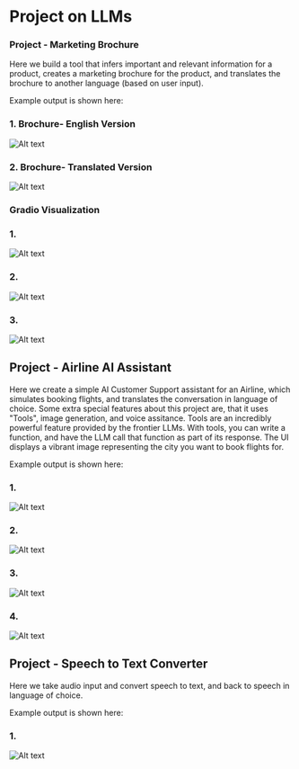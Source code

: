 # Project on LLMs

### Project - Marketing Brochure

Here we build a tool that infers important and relevant information for a product, creates a marketing brochure for the product, and translates the brochure to another language (based on user input).

Example output is shown here:

### 1. Brochure- English Version
![Alt text](gallery/BrochureEng.png)

### 2. Brochure- Translated Version
![Alt text](gallery/brochureGerman.png)

### Gradio Visualization
 ### 1.
 ![Alt text](gallery/brochure1.png)

### 2.
 ![Alt text](gallery/brochure2.png)

 ### 3.
 ![Alt text](gallery/brochure3.png)


## Project - Airline AI Assistant

Here we create a simple AI Customer Support assistant for an Airline, which simulates booking flights, and translates the conversation in language of choice. Some extra special features about this project are, that it uses "Tools", image generation, and voice assitance. Tools are an incredibly powerful feature provided by the frontier LLMs. With tools, you can write a function, and have the LLM call that function as part of its response. 
The UI displays a vibrant image representing the city you want to book flights for. 

Example output is shown here:
 ### 1.
 ![Alt text](gallery/flightai1.png)

### 2.
 ![Alt text](gallery/flightai2.png)

 ### 3.
 ![Alt text](gallery/flightai3.png)

 ### 4.
 ![Alt text](gallery/flightai4.png)


 ## Project - Speech to Text Converter

Here we take audio input and convert speech to text, and back to speech in language of choice.

Example output is shown here:
 ### 1.
 ![Alt text](gallery/speech2text.png)